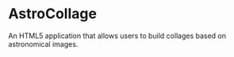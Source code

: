 AstroCollage
============

An HTML5 application that allows users to build collages based on astronomical images.
